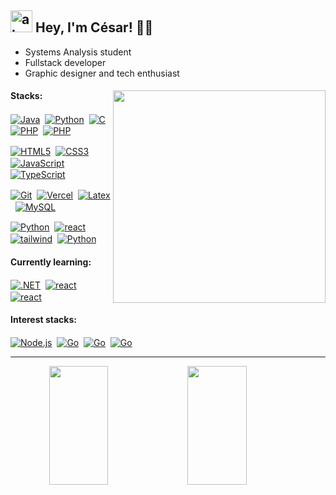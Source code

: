 ## <img width="35" alt="about" src="https://raw.github.com/elizarov/elizarov/master/about.png">  Hey, I'm César! 👋🏻
- Systems Analysis student
- Fullstack developer
- Graphic designer and tech enthusiast
<div>
<img align="right" width="340" src="https://i.pinimg.com/originals/e8/f4/53/e8f453469a3ec97ecd354df465d73913.gif"/>
<h4>Stacks:</h4>
<div>
<p>
  <a href="https://www.java.com/en/" target="_blank">
    <img align="center" src="https://img.shields.io/badge/-Java-05122A?style=flat&logo=oracle&logoColor=fefefa" alt="Java"/></a>&nbsp;
  <a href="https://www.python.org/" target="_blank">
    <img align="center" src="https://img.shields.io/badge/-Python-05122A?style=flat&logo=python&logoColor=fefefa" alt="Python"/></a>&nbsp;
  <a href="https://learn.microsoft.com/en-us/cpp/c-language/?view=msvc-170" target="_blank">
    <img align="center" src="https://img.shields.io/badge/-C-05122A?style=flat&logo=c%2B%2B&logoColor=fefefa" alt="C"/></a>&nbsp;
  <a href="https://learn.microsoft.com/pt-br/dotnet/csharp/" target="_blank">
    <img align="center" src="https://img.shields.io/badge/C%23-05122A?style=flat&logo=c-sharp&logoColor=fefefa" alt="PHP"/></a>&nbsp;
  <a href="https://www.php.net/" target="_blank">
    <img align="center" src="https://img.shields.io/badge/-PHP-05122A?style=flat&logo=php&logoColor=fefefa" alt="PHP"/></a>&nbsp;
</p><p>
  <a href="https://developer.mozilla.org/en-US/docs/Glossary/HTML5" target="_blank">
    <img align="center" src="https://img.shields.io/badge/-Html5-05122A?style=flat&logo=html5&logoColor=fefefa" alt="HTML5"/></a>&nbsp;
  <a href="https://www.css3.com/" target="_blank">
    <img align="center" src="https://img.shields.io/badge/-Css3-05122A?style=flat&logo=css3&logoColor=fefefa" alt="CSS3"/></a>&nbsp;
  <a href="https://developer.mozilla.org/en-US/docs/Web/JavaScript" target="_blank">
    <img align="center" src="https://img.shields.io/badge/-JavaScript-05122A?style=flat&logo=javascript&logoColor=fefefa" alt="JavaScript"/></a>&nbsp;
  <a href="https://www.typescriptlang.org/" target="_blank">
    <img align="center" src="https://img.shields.io/badge/TypeScript-05122A?style=flat&logo=typescript&logoColor=fefefa" alt="TypeScript"/></a>&nbsp;
</p><p>
  <a href="https://git-scm.com/" target="_blank">
    <img align="center" src="https://img.shields.io/badge/-Git-05122A?style=flat&logo=git&logoColor=fefefa" alt="Git"/></a>&nbsp;
  <a href="https://vercel.com/" target="_blank">
    <img align="center" src="https://img.shields.io/badge/-Vercel-05122A?style=flat&logo=vercel&logoColor=fefefa" alt="Vercel"/></a>&nbsp;
  <a href="https://www.latex-project.org/about/" target="_blank">
    <img align="center" src="https://img.shields.io/badge/-LaTeX-05122A?style=flat&logo=latex&logoColor=fefefa" alt="Latex"/></a>&nbsp;
  <a href="https://www.mysql.com/" target="_blank">
    <img align="center" src="https://img.shields.io/badge/-MySQL-05122A?style=flat&logo=rxdb&logoColor=fefefa" alt="MySQL"/></a>&nbsp;
  </p><p>
  <a href="https://spring.io/projects/spring-boot/" target="_blank">
    <img align="center" src="https://img.shields.io/badge/-Spring Boot-05122A?style=flat&logo=spring&logoColor=fefefa" alt="Python"/></a>&nbsp;
  <a href="https://react.dev/" target="_blank">
    <img align="center" src="https://img.shields.io/badge/-React-05122A?style=flat&logo=react&logoColor=fefefa" alt="react"/></a>&nbsp;
  <a href="https://tailwindcss.com/" target="_blank">
    <img align="center" src="https://img.shields.io/badge/-Tailwind-05122A?style=flat&logo=tailwindcss&logoColor=fefefa" alt="tailwind"/></a>&nbsp;
  <a href="https://getbootstrap.com/" target="_blank">
    <img align="center" src="https://img.shields.io/badge/-Bootstrap-05122A?style=flat&logo=bootstrap&logoColor=fefefa" alt="Python"/></a>&nbsp;
</p><p>
</p>
</div>
<h4>Currently learning:</h4>
<div>
<p>
  <a href="https://dotnet.microsoft.com/pt-br/" target="_blank">
    <img align="center" src="https://img.shields.io/badge/-.NET Core-05122A?style=flat&logo=.net&logoColor=fefefa" alt=".NET"/></a>&nbsp;
  <a href="https://angular.io/" target="_blank">
    <img align="center" src="https://img.shields.io/badge/-Angular-05122A?style=flat&logo=angular&logoColor=fefefa" alt="react"/></a>&nbsp;
  <a href="https://learn.microsoft.com/en-us/sql/sql-server/?view=sql-server-ver16" target="_blank">
    <img align="center" src="https://img.shields.io/badge/-SQL Server-05122A?style=flat&logo=microsoft-sql-server&logoColor=fefefa" alt="react"/></a>&nbsp;
</p>
</div>
<h4>Interest stacks:</h4>
<div>
<p>
  <a href="https://nodejs.org/en" target="_blank">
    <img align="center" src="https://img.shields.io/badge/-Node.js-05122A?style=flat&logo=node.js&logoColor=fefefa" alt="Node.js"/></a>&nbsp;
  <a href="https://go.dev/" target="_blank">
    <img align="center" src="https://img.shields.io/badge/-Golang-05122A?style=flat&logo=go&logoColor=fefefa" alt="Go"/></a>&nbsp;
  <a href="https://kotlinlang.org/" target="_blank">
    <img align="center" src="https://img.shields.io/badge/-Kotlin-05122A?style=flat&logo=kotlin&logoColor=fefefa" alt="Go"/></a>&nbsp;
  <a href="https://www.postgresql.org/" target="_blank">
    <img align="center" src="https://img.shields.io/badge/-PostgreSQL-05122A?style=flat&logo=postgresql&logoColor=fefefa" alt="Go"/></a>&nbsp;
</p>
</div>
</div>
<hr>
<div align="center">
<picture>
	<source width="49%" height="196px" media="(prefers-color-scheme: dark)" srcset="https://github-readme-stats-cesarbrancalhao.vercel.app/api?username=cesarbrancalhao&show_icons=true&count_private=true&hide_border=true&theme=transparent&rank_icon=percentile&text_color=f1f1ee&icon_color=1aa7ec&title_color=1aa7ec">
	<img width="43.3%"height="190px" align="left" alt="" src="https://github-readme-stats-cesarbrancalhao.vercel.app/api?username=cesarbrancalhao&show_icons=true&count_private=true&hide_border=true&theme=transparent&rank_icon=percentile&text_color=4b4b4b&icon_color=1d2570&title_color=1d2570">
</picture>
<picture>
	<source width="43.3%"height="190px" media="(prefers-color-scheme: dark)" srcset="https://github-readme-stats-cesarbrancalhao.vercel.app/api/top-langs/?username=cesarbrancalhao&layout=compact&hide_border=true&theme=transparent&text_color=f1f1ee&title_color=1aa7ec">
	<img width="43.3%"height="190px" align="left" alt="" src="https://github-readme-stats-cesarbrancalhao.vercel.app/api/top-langs/?username=cesarbrancalhao&layout=compact&hide_border=true&theme=transparent&title_color=1d2570">
</picture>
</div>

